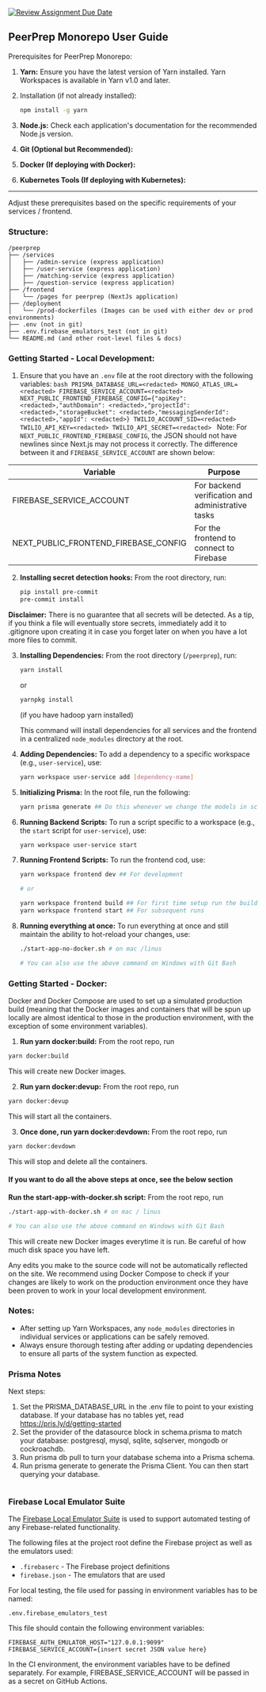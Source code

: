 [![Review Assignment Due Date](https://classroom.github.com/assets/deadline-readme-button-24ddc0f5d75046c5622901739e7c5dd533143b0c8e959d652212380cedb1ea36.svg)](https://classroom.github.com/a/6BOvYMwN)

## PeerPrep Monorepo User Guide

Prerequisites for PeerPrep Monorepo:

1. **Yarn:** Ensure you have the latest version of Yarn installed. Yarn
   Workspaces is available in Yarn v1.0 and later.
2. Installation (if not already installed):

   ```bash
   npm install -g yarn
   ```

3. **Node.js:** Check each application's documentation for the recommended
   Node.js version.
4. **Git (Optional but Recommended):**
5. **Docker (If deploying with Docker):**
6. **Kubernetes Tools (If deploying with Kubernetes):**

---

Adjust these prerequisites based on the specific requirements of
your services / frontend.

### Structure:

```
/peerprep
├── /services
│   ├── /admin-service (express application)
│   ├── /user-service (express application)
│   ├── /matching-service (express application)
│   ├── /question-service (express application)
├── /frontend
│   └── /pages for peerprep (NextJs application)
├── /deployment
│   └── /prod-dockerfiles (Images can be used with either dev or prod environments)
├── .env (not in git)
├── .env.firebase_emulators_test (not in git)
└── README.md (and other root-level files & docs)
```

### Getting Started - Local Development:

1. Ensure that you have an `.env` file at the root directory with the following variables:
   `bash
 PRISMA_DATABASE_URL=<redacted>
 MONGO_ATLAS_URL=<redacted>
 FIREBASE_SERVICE_ACCOUNT=<redacted>
 NEXT_PUBLIC_FRONTEND_FIREBASE_CONFIG={"apiKey": <redacted>,"authDomain": <redacted>,"projectId": <redacted>,"storageBucket": <redacted>,"messagingSenderId": <redacted>,"appId": <redacted>}
 TWILIO_ACCOUNT_SID=<redacted>
 TWILIO_API_KEY=<redacted>
 TWILIO_API_SECRET=<redacted>
 `
   Note: For `NEXT_PUBLIC_FRONTEND_FIREBASE_CONFIG`, the JSON should not have newlines since Next.js may not process it correctly.
   The difference between it and `FIREBASE_SERVICE_ACCOUNT` are shown below:

| Variable                             | Purpose                                           |
| ------------------------------------ | ------------------------------------------------- |
| FIREBASE_SERVICE_ACCOUNT             | For backend verification and administrative tasks |
| NEXT_PUBLIC_FRONTEND_FIREBASE_CONFIG | For the frontend to connect to Firebase           |

2. **Installing secret detection hooks:** From the root directory, run:
   ```bash
   pip install pre-commit
   pre-commit install
   ```

**Disclaimer:** There is no guarantee that all secrets will be detected.
As a tip, if you think a file will eventually store secrets, immediately add it to .gitignore upon creating
it in case you forget later on when you have a lot more files to commit.

3. **Installing Dependencies:** From the root directory (`/peerprep`), run:

   ```bash
   yarn install
   ```

   or

   ```bash
   yarnpkg install
   ```

   (if you have hadoop yarn installed)

   This command will install dependencies for all services and the frontend in a
   centralized `node_modules` directory at the root.

4. **Adding Dependencies:** To add a dependency to a specific workspace (e.g.,
   `user-service`), use:

   ```bash
   yarn workspace user-service add [dependency-name]
   ```

5. **Initializing Prisma:** In the root file, run the following:

   ```bash
   yarn prisma generate ## Do this whenever we change the models in schema.prisma
   ```

6. **Running Backend Scripts:** To run a script specific to a workspace (e.g.,
   the `start` script for `user-service`), use:

   ```bash
   yarn workspace user-service start
   ```

7. **Running Frontend Scripts:** To run the frontend cod, use:

   ```bash
   yarn workspace frontend dev ## For development

   # or

   yarn workspace frontend build ## For first time setup run the build command
   yarn workspace frontend start ## For subsequent runs
   ```

8. **Running everything at once:** To run everything at once and still maintain the ability to hot-reload your changes, use:

   ```bash
   ./start-app-no-docker.sh # on mac /linus

   # You can also use the above command on Windows with Git Bash

   ```

### Getting Started - Docker:

Docker and Docker Compose are used to set up a simulated production build (meaning that the Docker images and
containers that will be spun up locally are almost identical to those in the production environment, with the exception
of some environment variables).

1. **Run yarn docker:build:** From the root repo, run

```bash
yarn docker:build
```

This will create new Docker images.

2. **Run yarn docker:devup:** From the root repo, run

```bash
yarn docker:devup
```

This will start all the containers.

3. **Once done, run yarn docker:devdown:** From the root repo, run

```bash
yarn docker:devdown
```

This will stop and delete all the containers.

#### If you want to do all the above steps at once, see the below section

**Run the start-app-with-docker.sh script:** From the root repo, run

```bash
./start-app-with-docker.sh # on mac / linus

# You can also use the above command on Windows with Git Bash
```

This will create new Docker images everytime it is run. Be careful of how much disk space you have left.

Any edits you make to the source code will not be automatically reflected on the site. We recommend using Docker
Compose to check if your changes are likely to work on the production environment once they have been proven to work
in your local development environment.

### Notes:

- After setting up Yarn Workspaces, any `node_modules` directories in individual
  services or applications can be safely removed.
- Always ensure thorough testing after adding or updating dependencies to ensure
  all parts of the system function as expected.

### Prisma Notes

Next steps:

1. Set the PRISMA_DATABASE_URL in the .env file to point to your existing database. If
   your database has no tables yet, read https://pris.ly/d/getting-started
2. Set the provider of the datasource block in schema.prisma to match your
   database: postgresql, mysql, sqlite, sqlserver, mongodb or cockroachdb.
3. Run prisma db pull to turn your database schema into a Prisma schema.
4. Run prisma generate to generate the Prisma Client. You can then start
   querying your database.

```

```

### Firebase Local Emulator Suite

The [Firebase Local Emulator Suite](https://firebase.google.com/docs/emulator-suite) is used to support
automated testing of any Firebase-related functionality.

The following files at the project root define the Firebase project as well as the emulators used:

- `.firebaserc` - The Firebase project definitions
- `firebase.json` - The emulators that are used

For local testing, the file used for passing in environment variables has to be named:

```
.env.firebase_emulators_test
```

This file should contain the following environment variables:

```
FIREBASE_AUTH_EMULATOR_HOST="127.0.0.1:9099"
FIREBASE_SERVICE_ACCOUNT={insert secret JSON value here}
```

In the CI environment, the environment variables have to be defined separately.
For example, FIREBASE_SERVICE_ACCOUNT will be passed in as a secret on GitHub Actions.
